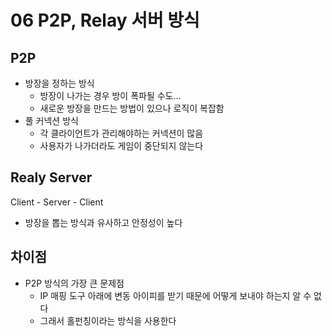 # 06 P2P, Relay 서버 방식

## P2P

- 방장을 정하는 방식
    - 방장이 나가는 경우 방이 폭파될 수도...
    - 새로운 방장을 만드는 방법이 있으나 로직이 복잡함
- 풀 커넥션 방식
    - 각 클라이언트가 관리해야하는 커넥션이 많음
    - 사용자가 나가더라도 게임이 중단되지 않는다

## Realy Server

Client - Server - Client

- 방장을 뽑는 방식과 유사하고 안정성이 높다 

## 차이점

- P2P 방식의 가장 큰 문제점
  - IP 매핑 도구 아래에 변동 아이피를 받기 때문에 어떻게 보내야 하는지 알 수 없다 
  - 그래서 홀펀칭이라는 방식을 사용한다
  
